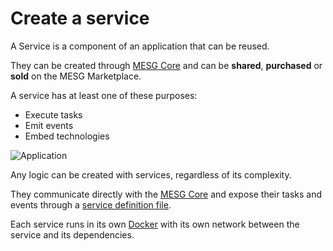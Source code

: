 # Create a service

A Service is a component of an application that can be reused. 

They can be created through [MESG Core](/guide/installation.md) and can be **shared**, **purchased** or **sold** on the MESG Marketplace.

A service has at least one of these purposes:
- Execute tasks
- Emit events
- Embed technologies

![Application](/service.svg)

Any logic can be created with services, regardless of its complexity. 

They communicate directly with the [MESG Core](/guide/installation.md) and expose their tasks and events through a [service definition file](/guide/service/service-file.md).

Each service runs in its own [Docker](/guide/service/dockerize-the-service.md) with its own network between the service and its dependencies.
